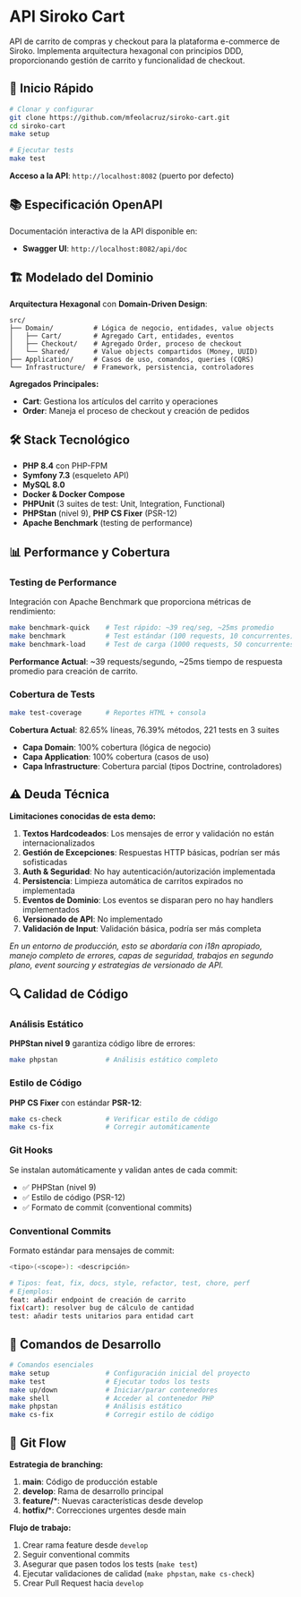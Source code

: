 # API Siroko Cart

API de carrito de compras y checkout para la plataforma e-commerce de Siroko. Implementa arquitectura hexagonal con principios DDD, proporcionando gestión de carrito y funcionalidad de checkout.

## 🚀 Inicio Rápido

```bash
# Clonar y configurar
git clone https://github.com/mfeolacruz/siroko-cart.git
cd siroko-cart
make setup

# Ejecutar tests
make test
```

**Acceso a la API**: `http://localhost:8082` (puerto por defecto)

## 📚 Especificación OpenAPI

Documentación interactiva de la API disponible en:
- **Swagger UI**: `http://localhost:8082/api/doc`

## 🏗️ Modelado del Dominio

**Arquitectura Hexagonal** con **Domain-Driven Design**:

```
src/
├── Domain/          # Lógica de negocio, entidades, value objects
│   ├── Cart/        # Agregado Cart, entidades, eventos
│   ├── Checkout/    # Agregado Order, proceso de checkout  
│   └── Shared/      # Value objects compartidos (Money, UUID)
├── Application/     # Casos de uso, comandos, queries (CQRS)
└── Infrastructure/  # Framework, persistencia, controladores
```

**Agregados Principales:**
- **Cart**: Gestiona los artículos del carrito y operaciones
- **Order**: Maneja el proceso de checkout y creación de pedidos

## 🛠️ Stack Tecnológico

- **PHP 8.4** con PHP-FPM
- **Symfony 7.3** (esqueleto API)
- **MySQL 8.0** 
- **Docker & Docker Compose**
- **PHPUnit** (3 suites de test: Unit, Integration, Functional)
- **PHPStan** (nivel 9), **PHP CS Fixer** (PSR-12)
- **Apache Benchmark** (testing de performance)

## 📊 Performance y Cobertura

### Testing de Performance
Integración con Apache Benchmark que proporciona métricas de rendimiento:

```bash
make benchmark-quick    # Test rápido: ~39 req/seg, ~25ms promedio
make benchmark          # Test estándar (100 requests, 10 concurrentes)
make benchmark-load     # Test de carga (1000 requests, 50 concurrentes)
```

**Performance Actual**: ~39 requests/segundo, ~25ms tiempo de respuesta promedio para creación de carrito.

### Cobertura de Tests
```bash
make test-coverage      # Reportes HTML + consola
```

**Cobertura Actual**: 82.65% líneas, 76.39% métodos, 221 tests en 3 suites
- **Capa Domain**: 100% cobertura (lógica de negocio)
- **Capa Application**: 100% cobertura (casos de uso) 
- **Capa Infrastructure**: Cobertura parcial (tipos Doctrine, controladores)

## ⚠️ Deuda Técnica

**Limitaciones conocidas de esta demo:**

1. **Textos Hardcodeados**: Los mensajes de error y validación no están internacionalizados
2. **Gestión de Excepciones**: Respuestas HTTP básicas, podrían ser más sofisticadas
3. **Auth & Seguridad**: No hay autenticación/autorización implementada
4. **Persistencia**: Limpieza automática de carritos expirados no implementada
5. **Eventos de Dominio**: Los eventos se disparan pero no hay handlers implementados
6. **Versionado de API**: No implementado
7. **Validación de Input**: Validación básica, podría ser más completa

*En un entorno de producción, esto se abordaría con i18n apropiado, manejo completo de errores, capas de seguridad, trabajos en segundo plano, event sourcing y estrategias de versionado de API.*

## 🔍 Calidad de Código

### Análisis Estático
**PHPStan nivel 9** garantiza código libre de errores:
```bash
make phpstan            # Análisis estático completo
```

### Estilo de Código
**PHP CS Fixer** con estándar **PSR-12**:
```bash
make cs-check           # Verificar estilo de código
make cs-fix             # Corregir automáticamente
```

### Git Hooks
Se instalan automáticamente y validan antes de cada commit:
- ✅ PHPStan (nivel 9)
- ✅ Estilo de código (PSR-12)
- ✅ Formato de commit (conventional commits)

### Conventional Commits
Formato estándar para mensajes de commit:
```bash
<tipo>(<scope>): <descripción>

# Tipos: feat, fix, docs, style, refactor, test, chore, perf
# Ejemplos:
feat: añadir endpoint de creación de carrito
fix(cart): resolver bug de cálculo de cantidad
test: añadir tests unitarios para entidad cart
```

## 📝 Comandos de Desarrollo

```bash
# Comandos esenciales
make setup              # Configuración inicial del proyecto
make test               # Ejecutar todos los tests
make up/down            # Iniciar/parar contenedores
make shell              # Acceder al contenedor PHP
make phpstan            # Análisis estático
make cs-fix             # Corregir estilo de código
```

## 🔄 Git Flow

**Estrategia de branching:**
1. **main**: Código de producción estable
2. **develop**: Rama de desarrollo principal
3. **feature/***: Nuevas características desde develop
4. **hotfix/***: Correcciones urgentes desde main

**Flujo de trabajo:**
1. Crear rama feature desde `develop`
2. Seguir conventional commits
3. Asegurar que pasen todos los tests (`make test`)
4. Ejecutar validaciones de calidad (`make phpstan`, `make cs-check`)
5. Crear Pull Request hacia `develop`
